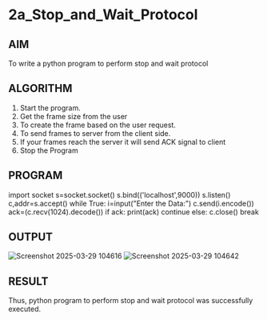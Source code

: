 # 2a_Stop_and_Wait_Protocol
## AIM 
To write a python program to perform stop and wait protocol
## ALGORITHM
1. Start the program.
2. Get the frame size from the user
3. To create the frame based on the user request.
4. To send frames to server from the client side.
5. If your frames reach the server it will send ACK signal to client
6. Stop the Program
## PROGRAM
import socket
s=socket.socket()
s.bind(('localhost',9000))
s.listen()
c,addr=s.accept()
while True:
    i=input("Enter the Data:")
    c.send(i.encode())
    ack=(c.recv(1024).decode())
    if ack:
        print(ack)
        continue
    else:
        c.close()
        break    

## OUTPUT
![Screenshot 2025-03-29 104616](https://github.com/user-attachments/assets/5396dfbe-2f25-4965-906f-d2746602b251)
![Screenshot 2025-03-29 104642](https://github.com/user-attachments/assets/84fb4914-5afa-4b3f-8098-b1bda3403f8e)

## RESULT
Thus, python program to perform stop and wait protocol was successfully executed.
